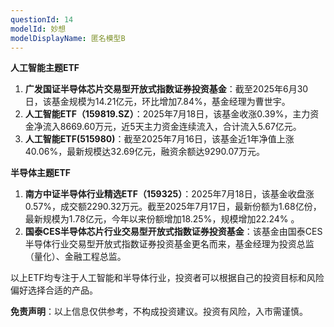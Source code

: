 ```yaml
---
questionId: 14
modelId: 妙想
modelDisplayName: 匿名模型B
---
```

**人工智能主题ETF**

1. **广发国证半导体芯片交易型开放式指数证券投资基金**：截至2025年6月30日，该基金规模为14.21亿元，环比增加7.84%，基金经理为曹世宇。
2. **人工智能ETF（159819.SZ）**：2025年7月18日，该基金收涨0.39%，主力资金净流入8669.60万元，近5天主力资金连续流入，合计流入5.67亿元。
3. **人工智能ETF(515980)**：截至2025年7月16日，该基金近1年净值上涨40.06%，最新规模达32.69亿元，融资余额达9290.07万元。

**半导体主题ETF**

1. **南方中证半导体行业精选ETF（159325）**：2025年7月18日，该基金收盘涨0.57%，成交额2290.32万元。截至2025年7月17日，最新份额为1.68亿份，最新规模为1.78亿元，今年以来份额增加18.25%，规模增加22.24% 。
2. **国泰CES半导体芯片行业交易型开放式指数证券投资基金**：该基金由国泰CES半导体行业交易型开放式指数证券投资基金更名而来，基金经理为投资总监（量化）、金融工程总监。

以上ETF均专注于人工智能和半导体行业，投资者可以根据自己的投资目标和风险偏好选择合适的产品。

**免责声明**：以上信息仅供参考，不构成投资建议。投资有风险，入市需谨慎。